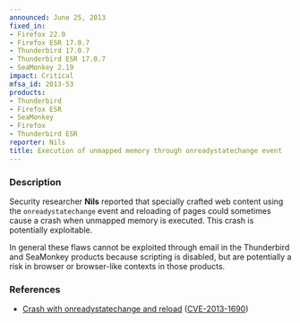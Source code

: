 ```yaml
---
announced: June 25, 2013
fixed_in:
- Firefox 22.0
- Firefox ESR 17.0.7
- Thunderbird 17.0.7
- Thunderbird ESR 17.0.7
- SeaMonkey 2.19
impact: Critical
mfsa_id: 2013-53
products:
- Thunderbird
- Firefox ESR
- SeaMonkey
- Firefox
- Thunderbird ESR
reporter: Nils
title: Execution of unmapped memory through onreadystatechange event
---
```


<h3>Description</h3>

<p>Security researcher <strong>Nils</strong> reported that specially crafted web
content using the <code>onreadystatechange</code> event and reloading of pages
could sometimes cause a crash when unmapped memory is executed. This crash is
potentially exploitable.</p>

<p class="note">In general these flaws cannot be exploited through email in the
Thunderbird and SeaMonkey products because scripting is disabled, but are
potentially a risk in browser or browser-like contexts in those products.</p>


<h3>References</h3>

<ul>
  <li><a href="https://bugzilla.mozilla.org/show_bug.cgi?id=857883">
        Crash with onreadystatechange and reload</a> (<a href="http://cve.mitre.org/cgi-bin/cvename.cgi?name=CVE-2013-1690" class="ex-ref">CVE-2013-1690</a>)</li>
</ul>



